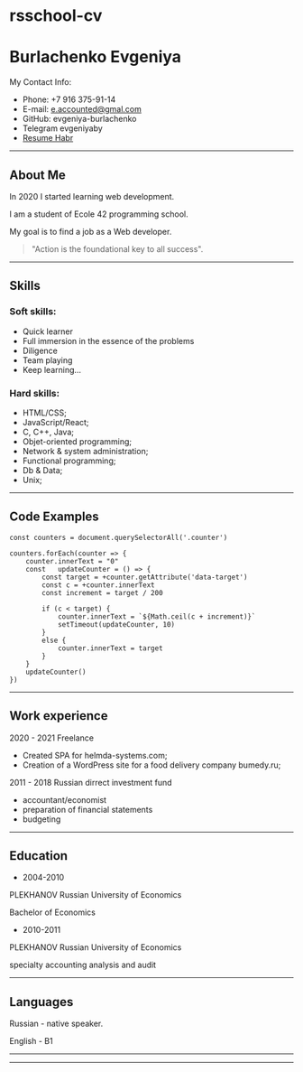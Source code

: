 # rsschool-cv

# Burlachenko Evgeniya

My Contact Info:
* Phone: +7 916 375-91-14
* E-mail: e.accounted@gmal.com
* GitHub: evgeniya-burlachenko
* Telegram evgeniyaby
* [Resume Habr]("https://career.habr.com/evgeniya-burlachenko1")

***

## About Me

In 2020 I started learning web development.

I am a student of Ecole 42 programming school.

My goal is to find a job as a Web developer.
>"Action is the foundational key to all success".
***
## Skills 

### Soft skills:

* Quick learner
* Full immersion in the essence of the problems
* Diligence
* Team playing
* Keep learning…

### Hard skills:
* HTML/CSS;
* JavaScript/React;
* C, C++, Java;
* Objet-oriented programming;
* Network & system administration;
* Functional programming;
* Db & Data;
* Unix;
***
## Code Examples

``` 
const counters = document.querySelectorAll('.counter')

counters.forEach(counter => {
	counter.innerText = "0"
	const	updateCounter = () => {
		const target = +counter.getAttribute('data-target')
		const c = +counter.innerText
		const increment = target / 200

		if (c < target) {
			counter.innerText = `${Math.ceil(c + increment)}`
			setTimeout(updateCounter, 10)
		}
		else {
			counter.innerText = target
		}
	}
	updateCounter()
})
```
***
## Work experience
2020 - 2021 Freelance
* Created SPA for helmda-systems.com;
* Creation of a WordPress site for a food delivery company bumedy.ru;

2011 - 2018 Russian dirrect investment fund
* accountant/economist
* preparation of financial statements
* budgeting

***
## Education
* 2004-2010

PLEKHANOV Russian University of Economics

Bachelor of Economics
* 2010-2011

PLEKHANOV Russian University of Economics

specialty accounting analysis and audit
***
## Languages
Russian - native speaker.

English - B1 
***
***


